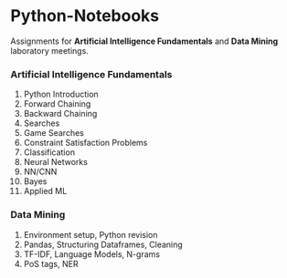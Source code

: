 # Python-Notebooks

Assignments for **Artificial Intelligence Fundamentals** and **Data Mining** laboratory meetings.

### Artificial Intelligence Fundamentals
1. Python Introduction
2. Forward Chaining
3. Backward Chaining
4. Searches
5. Game Searches
6. Constraint Satisfaction Problems
7. Classification
8. Neural Networks
9. NN/CNN
10. Bayes
11. Applied ML

### Data Mining
1. Environment setup, Python revision
2. Pandas, Structuring Dataframes, Cleaning
3. TF-IDF, Language Models, N-grams
4. PoS tags, NER

